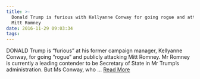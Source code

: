 ```yaml
---
title: >-
  Donald Trump is furious with Kellyanne Conway for going rogue and attacking
  Mitt Romney
date: 2016-11-29 09:03:34
tags:
---
```

DONALD Trump is “furious” at his former campaign manager, Kellyanne Conway, for going “rogue” and publicly attacking Mitt Romney. Mr Romney is currently a leading contender to be Secretary of State in Mr Trump’s administration. But Ms Conway, who ...
[Read More](http://www.news.com.au/world/north-america/donald-trump-is-furious-with-kellyanne-conway-for-going-rogue-and-attacking-mitt-romney/news-story/092b8996d72161de021a93b7c141ea08)